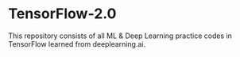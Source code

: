 # TensorFlow-2.0
This repository consists of all ML &amp; Deep Learning practice codes in TensorFlow learned from deeplearning.ai.
